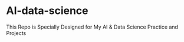 # AI-data-science
This Repo is Specially Designed for My AI &amp; Data Science Practice and Projects 
